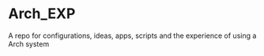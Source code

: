 # Arch_EXP
A repo for configurations, ideas, apps, scripts and the experience of using a Arch system
